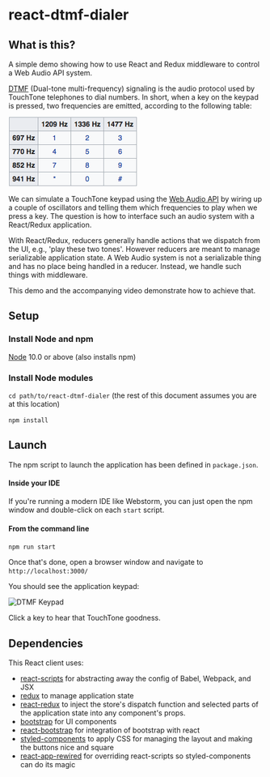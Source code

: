 # react-dtmf-dialer

## What is this?
A simple demo showing how to use React and Redux middleware to control a Web Audio API system.

[DTMF](https://en.wikipedia.org/wiki/Dual-tone_multi-frequency_signaling) (Dual-tone multi-frequency) signaling is the
audio protocol used by TouchTone telephones to dial numbers. In short, when a key on the keypad is pressed, two 
frequencies are emitted, according to the following table:

![DTMF Tones](public/dtmf-tones.png "DTMF Tones")

We can simulate a TouchTone keypad using the 
[Web Audio API](https://developer.mozilla.org/en-US/docs/Web/API/Web_Audio_API) 
by wiring up a couple of
oscillators and telling them which frequencies to play when we press a key. The
question is how to interface such an audio system with a React/Redux application.

With React/Redux, reducers generally handle actions that we dispatch from the UI,
e.g., 'play these two tones'. However reducers are meant to manage serializable 
application state. A Web Audio system is not a serializable thing and has no place 
being handled in a reducer. Instead, we handle such things with middleware. 

This demo and the accompanying video demonstrate how to achieve that.

## Setup

### Install Node and npm
[Node](https://nodejs.org/en/download/) 10.0 or above (also installs npm)

### Install Node modules
```cd path/to/react-dtmf-dialer``` (the rest of this document assumes you are at this location)

```npm install```

## Launch

The npm script to launch the application has been defined in ```package.json```.

#### Inside your IDE
If you're running a modern IDE like Webstorm, you can just open the npm window and double-click on each ```start``` script. 

#### From the command line

```npm run start```

Once that's done, open a browser window and navigate to ```http://localhost:3000/```

You should see the application keypad:

![DTMF Keypad](public/dialpad.png "Touch Tone Keypad")

Click a key to hear that TouchTone goodness.

## Dependencies
This React client uses:
  * [react-scripts](https://www.npmjs.com/package/react-scripts) for abstracting away the config of Babel, Webpack, and JSX
  * [redux](https://github.com/reduxjs/redux) to manage application state
  * [react-redux](https://github.com/reduxjs/react-redux) to inject the store's dispatch function and selected parts of the 
application state into any component's props. 
  * [bootstrap](https://getbootstrap.com/) for UI components
  * [react-bootstrap](https://react-bootstrap.github.io/) for integration of bootstrap with react
  * [styled-components](https://www.styled-components.com/) to apply CSS for managing the layout and making the buttons nice and square
  * [react-app-rewired](https://github.com/timarney/react-app-rewired) for overriding react-scripts so styled-components can do its magic
  
